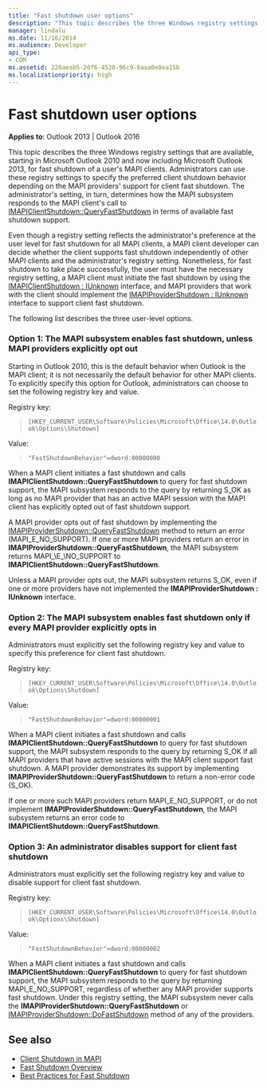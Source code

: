 ```yaml
---
title: "Fast shutdown user options"
description: "This topic describes the three Windows registry settings that are available in Microsoft Outlook 2010 and 2013, for fast shutdown of a user's MAPI clients."
manager: lindalu
ms.date: 11/16/2014
ms.audience: Developer
api_type:
- COM
ms.assetid: 220aeab5-20f6-4520-96c9-8aaa0e8ea15b
ms.localizationpriority: high
---
```


# Fast shutdown user options

**Applies to**: Outlook 2013 | Outlook 2016 
  
This topic describes the three Windows registry settings that are available, starting in Microsoft Outlook 2010 and now including Microsoft Outlook 2013, for fast shutdown of a user's MAPI clients. Administrators can use these registry settings to specify the preferred client shutdown behavior depending on the MAPI providers' support for client fast shutdown. The administrator's setting, in turn, determines how the MAPI subsystem responds to the MAPI client's call to [IMAPIClientShutdown::QueryFastShutdown](imapiclientshutdown-queryfastshutdown.md) in terms of available fast shutdown support. 
  
Even though a registry setting reflects the administrator's preference at the user level for fast shutdown for all MAPI clients, a MAPI client developer can decide whether the client supports fast shutdown independently of other MAPI clients and the administrator's registry setting. Nonetheless, for fast shutdown to take place successfully, the user must have the necessary registry setting, a MAPI client must initiate the fast shutdown by using the [IMAPIClientShutdown : IUnknown](imapiclientshutdowniunknown.md) interface, and MAPI providers that work with the client should implement the [IMAPIProviderShutdown : IUnknown](imapiprovidershutdowniunknown.md) interface to support client fast shutdown. 
  
The following list describes the three user-level options.
  
### Option 1: The MAPI subsystem enables fast shutdown, unless MAPI providers explicitly opt out 
    
Starting in Outlook 2010, this is the default behavior when Outlook is the MAPI client; it is not necessarily the default behavior for other MAPI clients. To explicitly specify this option for Outlook, administrators can choose to set the following registry key and value.
    
Registry key:
  
>  `[HKEY_CURRENT_USER\Software\Policies\Microsoft\Office\14.0\Outlook\Options\Shutdown]`
    
Value:
  
>  `"FastShutdownBehavior"=dword:00000000`
    
When a MAPI client initiates a fast shutdown and calls **IMAPIClientShutdown::QueryFastShutdown** to query for fast shutdown support, the MAPI subsystem responds to the query by returning S\_OK as long as no MAPI provider that has an active MAPI session with the MAPI client has explicitly opted out of fast shutdown support. 

A MAPI provider opts out of fast shutdown by implementing the [IMAPIProviderShutdown::QueryFastShutdown](imapiprovidershutdown-queryfastshutdown.md) method to return an error (MAPI\_E\_NO\_SUPPORT). If one or more MAPI providers return an error in **IMAPIProviderShutdown::QueryFastShutdown**, the MAPI subsystem returns MAPI_\E_\NO\_SUPPORT to **IMAPIClientShutdown::QueryFastShutdown**. 

Unless a MAPI provider opts out, the MAPI subsystem returns S\_OK, even if one or more providers have not implemented the **IMAPIProviderShutdown : IUnknown** interface. 
    
### Option 2: The MAPI subsystem enables fast shutdown only if every MAPI provider explicitly opts in 
    
Administrators must explicitly set the following registry key and value to specify this preference for client fast shutdown.
    
Registry key:
  
>  `[HKEY_CURRENT_USER\Software\Policies\Microsoft\Office\14.0\Outlook\Options\Shutdown]`
    
Value:
  
>  `"FastShutdownBehavior"=dword:00000001`
    
When a MAPI client initiates a fast shutdown and calls **IMAPIClientShutdown::QueryFastShutdown** to query for fast shutdown support, the MAPI subsystem responds to the query by returning S\_OK if all MAPI providers that have active sessions with the MAPI client support fast shutdown. A MAPI provider demonstrates its support by implementing **IMAPIProviderShutdown::QueryFastShutdown** to return a non-error code (S\_OK). 

If one or more such MAPI providers return MAPI\_E\_NO\_SUPPORT, or do not implement **IMAPIProviderShutdown::QueryFastShutdown**, the MAPI subsystem returns an error code to **IMAPIClientShutdown::QueryFastShutdown**.
    
### Option 3: An administrator disables support for client fast shutdown
    
Administrators must explicitly set the following registry key and value to disable support for client fast shutdown.
    
Registry key:
  
>  `[HKEY_CURRENT_USER\Software\Policies\Microsoft\Office\14.0\Outlook\Options\Shutdown]`
    
Value:
  
>  `"FastShutdownBehavior"=dword:00000002`
    
When a MAPI client initiates a fast shutdown and calls **IMAPIClientShutdown::QueryFastShutdown** to query for fast shutdown support, the MAPI subsystem responds to the query by returning MAPI_E_NO_SUPPORT, regardless of whether any MAPI provider supports fast shutdown. Under this registry setting, the MAPI subsystem never calls the **IMAPIProviderShutdown::QueryFastShutdown** or [IMAPIProviderShutdown::DoFastShutdown](imapiprovidershutdown-dofastshutdown.md) method of any of the providers. 
    
## See also

- [Client Shutdown in MAPI](client-shutdown-in-mapi.md)
- [Fast Shutdown Overview](fast-shutdown-overview.md)
- [Best Practices for Fast Shutdown](best-practices-for-fast-shutdown.md)

